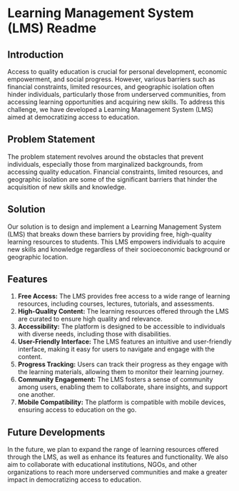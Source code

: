 # Learning Management System (LMS) Readme

## Introduction
Access to quality education is crucial for personal development, economic empowerment, and social progress. However, various barriers such as financial constraints, limited resources, and geographic isolation often hinder individuals, particularly those from underserved communities, from accessing learning opportunities and acquiring new skills. To address this challenge, we have developed a Learning Management System (LMS) aimed at democratizing access to education.

## Problem Statement
The problem statement revolves around the obstacles that prevent individuals, especially those from marginalized backgrounds, from accessing quality education. Financial constraints, limited resources, and geographic isolation are some of the significant barriers that hinder the acquisition of new skills and knowledge.

## Solution
Our solution is to design and implement a Learning Management System (LMS) that breaks down these barriers by providing free, high-quality learning resources to students. This LMS empowers individuals to acquire new skills and knowledge regardless of their socioeconomic background or geographic location.

## Features
1. **Free Access:** The LMS provides free access to a wide range of learning resources, including courses, lectures, tutorials, and assessments.
2. **High-Quality Content:** The learning resources offered through the LMS are curated to ensure high quality and relevance.
3. **Accessibility:** The platform is designed to be accessible to individuals with diverse needs, including those with disabilities.
4. **User-Friendly Interface:** The LMS features an intuitive and user-friendly interface, making it easy for users to navigate and engage with the content.
5. **Progress Tracking:** Users can track their progress as they engage with the learning materials, allowing them to monitor their learning journey.
6. **Community Engagement:** The LMS fosters a sense of community among users, enabling them to collaborate, share insights, and support one another.
7. **Mobile Compatibility:** The platform is compatible with mobile devices, ensuring access to education on the go.

## Future Developments
In the future, we plan to expand the range of learning resources offered through the LMS, as well as enhance its features and functionality. We also aim to collaborate with educational institutions, NGOs, and other organizations to reach more underserved communities and make a greater impact in democratizing access to education.



